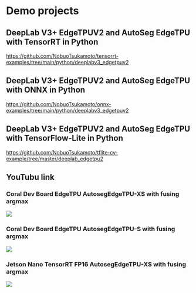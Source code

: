 # Demo projects

## DeepLab V3+ EdgeTPUV2 and AutoSeg EdgeTPU with TensorRT in Python
https://github.com/NobuoTsukamoto/tensorrt-examples/tree/main/python/deeplabv3_edgetpuv2

## DeepLab V3+ EdgeTPUV2 and AutoSeg EdgeTPU with ONNX in Python
https://github.com/NobuoTsukamoto/onnx-examples/tree/main/python/deeplabv3_edgetpuv2

## DeepLab V3+ EdgeTPUV2 and AutoSeg EdgeTPU with TensorFlow-Lite in Python
https://github.com/NobuoTsukamoto/tflite-cv-example/tree/master/deeplab_edgetpu2

## YouTubu link

### Coral Dev Board EdgeTPU AutosegEdgeTPU-XS with fusing argmax
[![](https://img.youtube.com/vi/2ywjDXRT6qo/0.jpg)](https://www.youtube.com/watch?v=2ywjDXRT6qo)

### Coral Dev Board EdgeTPU AutosegEdgeTPU-S with fusing argmax

[![](https://img.youtube.com/vi/-F9R51vFOS8/0.jpg)](https://www.youtube.com/watch?v=-F9R51vFOS8)

### Jetson Nano TensorRT FP16 AutosegEdgeTPU-XS with fusing argmax

[![](https://img.youtube.com/vi/PteEyE76U6w/0.jpg)](https://www.youtube.com/watch?v=PteEyE76U6w)

